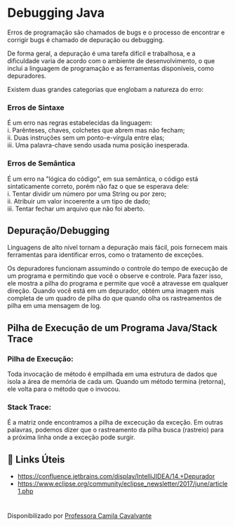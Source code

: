 # Debugging Java

Erros de programação são chamados de bugs e o processo de encontrar e corrigir bugs é chamado de depuração ou debugging.
  
De forma geral, a depuração é uma tarefa difícil e trabalhosa, e a dificuldade varia de acordo com o ambiente de desenvolvimento, o que inclui a linguagem de programação e as ferramentas disponíveis, como depuradores.
  
Existem duas grandes categorias que englobam a natureza do erro:

### Erros de Sintaxe

É um erro nas regras estabelecidas da linguagem:  
i. Parênteses, chaves, colchetes que abrem mas não fecham;  
ii. Duas instruções sem um ponto-e-vírgula entre elas;  
iii. Uma palavra-chave sendo usada numa posição inesperada.  

### Erros de Semântica

É um erro na "lógica do código", em sua semântica, o código está sintaticamente correto, porém não faz o que se esperava dele:  
i. Tentar dividir um número por uma String ou por zero;  
ii. Atribuir um valor incoerente a um tipo de dado;  
iii. Tentar fechar um arquivo que não foi aberto.  

## Depuração/Debugging

Linguagens de alto nível tornam a depuração mais fácil, pois fornecem mais ferramentas para identificar erros, como o tratamento de exceções.  
  
Os depuradores funcionam assumindo o controle do tempo de execução de um programa e permitindo que você o observe e controle. Para fazer isso, ele mostra a pilha do programa e permite que você a atravesse em qualquer direção. Quando você está em um depurador, obtém uma imagem mais completa de um quadro de pilha do que quando olha os rastreamentos de pilha em uma mensagem de log.  

## Pilha de Execução de um Programa Java/Stack Trace
### Pilha de Execução:

Toda invocação de método é empilhada em uma estrutura de dados que isola a área de memória de cada um. Quando um método termina (retorna), ele volta para o método que o invocou.  

### Stack Trace:

É a matriz onde encontramos a pilha de excecução da exceção. Em outras palavras, podemos dizer que o rastreamento da pilha busca (rastreio) para a próxima linha onde a exceção pode surgir.  

## 🔗 Links Úteis

- https://confluence.jetbrains.com/display/IntelliJIDEA/14.+Depurador
- https://www.eclipse.org/community/eclipse_newsletter/2017/june/article1.php

#

Disponibilizado por [Professora Camila Cavalvante](https://github.com/cami-la)


